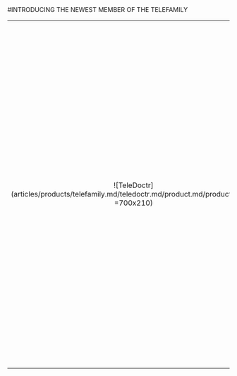 <div class="product-prod" markdown="1">
#INTRODUCING THE NEWEST MEMBER OF THE TELEFAMILY

|||
|:--:|:--:|
| ![TeleDoctr](articles/products/telefamily.md/teledoctr.md/product.md/product.en.png =700x210) | <h2 class="productheader">ACCOUNTABILITY</h2><p class="productdescription">Telepresence provides transparency allowing the staff to see each other, same as they would in the office.</p><h2 class="productheader">SECURED CONNECTIVITY & COMMUNICATION</h2><p class="productdescription">Utilizes the advantages of Reflection technology coupled with zero trust cybersecurity with the addition of Telemeet providing secured video conferencing, chat and file sharing.</p><h2 class="productheader">MEDICAL RECORDS & COMPLIANCE</h2><p class="productdescription">Secured remote access to all medical IoT devices, such as Vitalpad and other devices, which can measure vitals from home and transmit to medical professionals</p> |
</div>